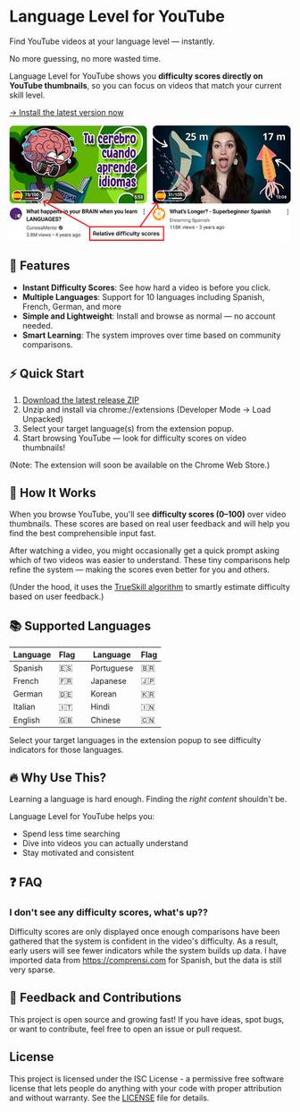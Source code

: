 # Language Level for YouTube

Find YouTube videos at your language level — instantly.

No more guessing, no more wasted time.

Language Level for YouTube shows you **difficulty scores directly on YouTube thumbnails**, so you can focus on videos that match your current skill level.

[→ Install the latest version now](https://github.com/PaulBarnesUK/youtube-language-level/releases/latest)

![Difficulty scores on YouTube thumbnails](/docs/images/difficulty-scores-preview.png)

## 🚀 Features

- **Instant Difficulty Scores**: See how hard a video is before you click.
- **Multiple Languages**: Support for 10 languages including Spanish, French, German, and more
- **Simple and Lightweight**: Install and browse as normal — no account needed.
- **Smart Learning**: The system improves over time based on community comparisons.

## ⚡ Quick Start

1. [Download the latest release ZIP](https://github.com/PaulBarnesUK/youtube-language-level/releases/download/v0.1.1/youtube-language-level-v0.1.1.zip)
2. Unzip and install via chrome://extensions (Developer Mode → Load Unpacked)
3. Select your target language(s) from the extension popup.
4. Start browsing YouTube — look for difficulty scores on video thumbnails!

(Note: The extension will soon be available on the Chrome Web Store.)

## 🎯 How It Works

When you browse YouTube, you'll see **difficulty scores (0–100)** over video thumbnails.
These scores are based on real user feedback and will help you find the best comprehensible input fast.

After watching a video, you might occasionally get a quick prompt asking which of two videos was easier to understand. These tiny comparisons help refine the system — making the scores even better for you and others.

(Under the hood, it uses the [TrueSkill algorithm](https://en.wikipedia.org/wiki/TrueSkill) to smartly estimate difficulty based on user feedback.)

## 📚 Supported Languages

| Language | Flag |     | Language   | Flag |
| -------- | ---- | --- | ---------- | ---- |
| Spanish  | 🇪🇸   |     | Portuguese | 🇧🇷   |
| French   | 🇫🇷   |     | Japanese   | 🇯🇵   |
| German   | 🇩🇪   |     | Korean     | 🇰🇷   |
| Italian  | 🇮🇹   |     | Hindi      | 🇮🇳   |
| English  | 🇬🇧   |     | Chinese    | 🇨🇳   |

Select your target languages in the extension popup to see difficulty indicators for those languages.

## 🔥 Why Use This?

Learning a language is hard enough.
Finding the _right content_ shouldn't be.

Language Level for YouTube helps you:

- Spend less time searching
- Dive into videos you can actually understand
- Stay motivated and consistent

## ❓ FAQ

### I don't see any difficulty scores, what's up??

Difficulty scores are only displayed once enough comparisons have been gathered that the system is confident in the video's difficulty. As a result, early users will see fewer indicators while the system builds up data. I have imported data from <https://comprensi.com> for Spanish, but the data is still very sparse.

## 💬 Feedback and Contributions

This project is open source and growing fast!
If you have ideas, spot bugs, or want to contribute, feel free to open an issue or pull request.

## License

This project is licensed under the ISC License - a permissive free software license that lets people do anything with your code with proper attribution and without warranty. See the [LICENSE](LICENSE) file for details.
